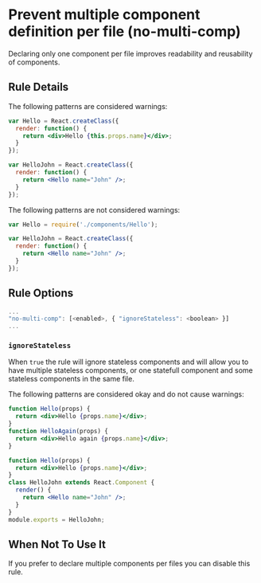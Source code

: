 # Prevent multiple component definition per file (no-multi-comp)

Declaring only one component per file improves readability and reusability of components.

## Rule Details

The following patterns are considered warnings:

```jsx
var Hello = React.createClass({
  render: function() {
    return <div>Hello {this.props.name}</div>;
  }
});

var HelloJohn = React.createClass({
  render: function() {
    return <Hello name="John" />;
  }
});
```

The following patterns are not considered warnings:

```jsx
var Hello = require('./components/Hello');

var HelloJohn = React.createClass({
  render: function() {
    return <Hello name="John" />;
  }
});
```

## Rule Options

```js
...
"no-multi-comp": [<enabled>, { "ignoreStateless": <boolean> }]
...
```

### `ignoreStateless`

When `true` the rule will ignore stateless components and will allow you to have multiple stateless components, or one statefull component and some stateless components in the same file.

The following patterns are considered okay and do not cause warnings:

```jsx
function Hello(props) {
  return <div>Hello {props.name}</div>;
}
function HelloAgain(props) {
  return <div>Hello again {props.name}</div>;
}
```

```jsx
function Hello(props) {
  return <div>Hello {props.name}</div>;
}
class HelloJohn extends React.Component {
  render() {
    return <Hello name="John" />;
  }
}
module.exports = HelloJohn;
```

## When Not To Use It

If you prefer to declare multiple components per files you can disable this rule.
